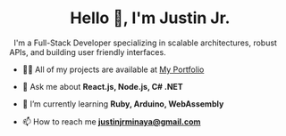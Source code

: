 <h1 align="center">Hello 👋, I'm Justin Jr.</h1>
<p>&nbsp;&nbsp;I'm a Full-Stack Developer specializing in scalable architectures, robust APIs, and building user friendly interfaces.</p>

- 👨‍💻 All of my projects are available at [My Portfolio](https://justinjrdev.com/)

- 💬 Ask me about **React.js, Node.js, C# .NET**

- 🌱 I’m currently learning **Ruby, Arduino, WebAssembly**

- 📫 How to reach me **justinjrminaya@gmail.com**
